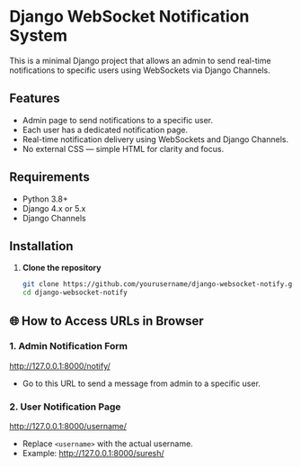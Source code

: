 
# Django WebSocket Notification System

This is a minimal Django project that allows an admin to send real-time notifications to specific users using WebSockets via Django Channels.

## Features

- Admin page to send notifications to a specific user.
- Each user has a dedicated notification page.
- Real-time notification delivery using WebSockets and Django Channels.
- No external CSS — simple HTML for clarity and focus.

## Requirements

- Python 3.8+
- Django 4.x or 5.x
- Django Channels

## Installation

1. **Clone the repository**
   ```bash
   git clone https://github.com/yourusername/django-websocket-notify.git
   cd django-websocket-notify

## 🌐 How to Access URLs in Browser

### 1. Admin Notification Form
http://127.0.0.1:8000/notify/

- Go to this URL to send a message from admin to a specific user.

### 2. User Notification Page
http://127.0.0.1:8000/username/

- Replace `<username>` with the actual username.
- Example: http://127.0.0.1:8000/suresh/



